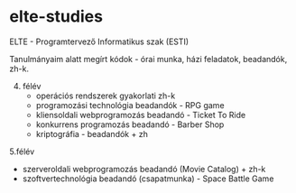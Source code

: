 # elte-studies

ELTE - Programtervező Informatikus szak (ESTI)

Tanulmányaim alatt megírt kódok - órai munka, házi feladatok, beadandók, zh-k.

4. félév
   - operációs rendszerek gyakorlati zh-k
   - programozási technológia beadandók - RPG game
   - kliensoldali webprogramozás beadandó - Ticket To Ride
   - konkurrens programozás beadandó - Barber Shop
   - kriptográfia - beadandók + zh
   
5.félév
   - szerveroldali webprogramozás beadandó (Movie Catalog) + zh-k
   - szoftvertechnológia beadandó (csapatmunka) - Space Battle Game
